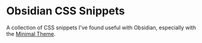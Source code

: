 # Obsidian CSS Snippets

A collection of CSS snippets I've found useful with Obsidian,
especially with the [Minimal Theme][].

[Minimal Theme]: https://github.com/kepano/obsidian-minimal
